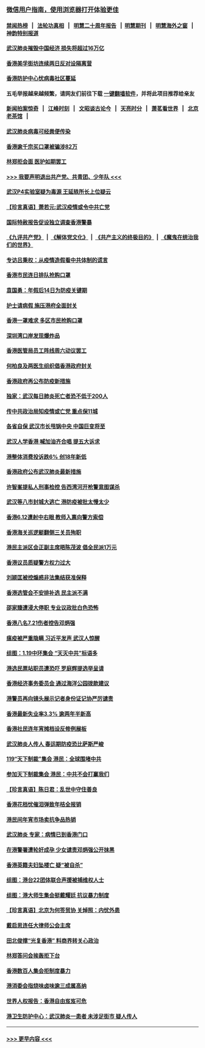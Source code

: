 ### [微信用户指南，使用浏览器打开体验更佳](https://github.com/gfw-breaker/banned-news1/blob/master/indexes/wechat-guide.md?t=0)
#### [禁闻热榜](热点新闻.md?t=0)  &nbsp;&nbsp;|&nbsp;&nbsp; [法轮功真相](https://github.com/gfw-breaker/truth/blob/master/README.md?t=0) &nbsp;&nbsp;|&nbsp;&nbsp; [明慧二十周年报告](https://github.com/gfw-breaker/mh-reports/blob/master/README.md?t=0) &nbsp;&nbsp;|&nbsp;&nbsp;[明慧期刊](https://github.com/gfw-breaker/mh-qikan) &nbsp;&nbsp;|&nbsp;&nbsp; [明慧海外之窗](https://github.com/gfw-breaker/mh-news/blob/master/README.md?t=0) &nbsp;&nbsp;|&nbsp;&nbsp; [神韵特别报道](https://github.com/gfw-breaker/mh-news/blob/master/shenyun.md?t=0)
#### [武汉肺炎摧毁中国经济 损失将超过16万亿](../pages/nsc415/n11839723.md?t=02040002) 
#### [香港美孚街坊连续两日反对设隔离营](../pages/nsc415/n11839962.md?t=02040002) 
#### [香港防护中心忧病毒社区蔓延](../pages/nsc415/n11839933.md?t=02040002) 
#### 五毛举报越来越频繁，请网友们前往下载 [一键翻墙软件](https://github.com/gfw-breaker/ssr-accounts)，并将此项目推荐给亲友
#### [新闻拍案惊奇](https://github.com/gfw-breaker/banned-news1/blob/master/pages/link4.md) &nbsp;&nbsp;|&nbsp;&nbsp; [江峰时刻](https://github.com/gfw-breaker/banned-news1/blob/master/pages/link4.md) &nbsp;&nbsp;|&nbsp;&nbsp; [文昭谈古论今](https://github.com/gfw-breaker/banned-news1/blob/master/pages/link4.md) &nbsp;&nbsp;|&nbsp;&nbsp; [天亮时分](https://github.com/gfw-breaker/banned-news1/blob/master/pages/link4.md) &nbsp;&nbsp;|&nbsp;&nbsp; [萧茗看世界](https://github.com/gfw-breaker/banned-news1/blob/master/pages/link4.md) &nbsp;&nbsp;|&nbsp;&nbsp; [北京老茶馆](https://github.com/gfw-breaker/banned-news1/blob/master/pages/link4.md) &nbsp;&nbsp;|&nbsp;&nbsp; 
#### [武汉肺炎病毒可经粪便传染](../pages/nsc415/n11839939.md?t=02040002) 
#### [香港逾千宗买口罩被骗涉82万](../pages/nsc415/n11839914.md?t=02040002) 
#### [林郑拒会面 医护如期罢工](../pages/nsc415/n11839892.md?t=02040002) 
#### [>>> 我要声明退出共产党、共青团、少年队 <<<](https://github.com/begood0513/goodnews/blob/master/quit/letter.md) 
#### [武汉P4实验室疑为毒源 王延轶所长上位疑云](../pages/nsc415/n11835543.md?t=02040002) 
#### [【珍言真语】萧若元:武汉疫情或令中共亡党](../pages/nsc415/n11829394.md?t=02040002) 
#### [国际特赦报告促设独立调查香港警暴](../pages/nsc415/n11833845.md?t=02040002) 
#### [《九评共产党》](https://github.com/begood0513/9ping.md/blob/master/README.md) &nbsp;|&nbsp; [《解体党文化》](../../../../jtdwh.md/blob/master/README.md)  &nbsp;|&nbsp; [《共产主义的终极目的》](../../../../gczydzjmd.md/blob/master/README.md) &nbsp;|&nbsp; [《魔鬼在统治我们的世界》](../../../../mgztzwmdsj.md/blob/master/README.md) 
#### [专访吕秉权：从疫情造假看中共体制的谎言](../pages/nsc415/n11833813.md?t=02040002) 
#### [香港市民连日排队抢购口罩](../pages/nsc415/n11833794.md?t=02040002) 
#### [袁国勇：年假后14日为防疫关键期](../pages/nsc415/n11831088.md?t=02040002) 
#### [护士请病假 施压港府全面封关](../pages/nsc415/n11831030.md?t=02040002) 
#### [香港一罩难求 多区市民抢购口罩](../pages/nsc415/n11831002.md?t=02040002) 
#### [深圳湾口岸发现爆炸品](../pages/nsc415/n11828802.md?t=02040002) 
#### [香港医管局员工阵线周六动议罢工](../pages/nsc415/n11828762.md?t=02040002) 
#### [何柏良及两医生组织倡香港政府封关](../pages/nsc415/n11828749.md?t=02040002) 
#### [香港政府再公布防疫新措施](../pages/nsc415/n11828716.md?t=02040002) 
#### [独家：武汉每日肺炎死亡者恐不低于200人](../pages/nsc415/n11828240.md?t=02040002) 
#### [传中共政治局知疫情或亡党 重点保11城](../pages/nsc415/n11828145.md?t=02040002) 
#### [各省自保 武汉市长甩锅中央 中国巨变将至](../pages/nsc415/n11828021.md?t=02040002) 
#### [武汉人学香港 喊加油齐合唱 提五大诉求](../pages/nsc415/n11827046.md?t=02040002) 
#### [港整体消费投诉跌6% 创18年新低](../pages/nsc415/n11817280.md?t=02040002) 
#### [香港政府公布武汉肺炎最新措施](../pages/nsc415/n11817152.md?t=02040002) 
#### [许智峯提私人刑事检控 告西湾河开枪警意图谋杀](../pages/nsc415/n11817132.md?t=02040002) 
#### [武汉等八市封城大逃亡 港防疫被批太慢太少](../pages/nsc415/n11817058.md?t=02040002) 
#### [香港6.12遭射中右眼 教师入禀向警方索偿](../pages/nsc415/n11814678.md?t=02040002) 
#### [香港海关巡逻艇翻侧三关员殉职](../pages/nsc415/n11814604.md?t=02040002) 
#### [港民主派区会正副主席晤陈茂波 倡全民派1万元](../pages/nsc415/n11814582.md?t=02040002) 
#### [香港议员质疑警方权力过大](../pages/nsc415/n11814560.md?t=02040002) 
#### [刘颕匡被控煽惑非法集结获准保释](../pages/nsc415/n11811727.md?t=02040002) 
#### [香港选管会不安排补选 民主派不满](../pages/nsc415/n11811691.md?t=02040002) 
#### [邵家臻遭浸大停职 专业议政批白色恐怖](../pages/nsc415/n11811670.md?t=02040002) 
#### [香港八名7.21伤者控告邓炳强](../pages/nsc415/n11811623.md?t=02040002) 
#### [瘟疫被严重隐瞒 习近平发声 武汉人惊醒](../pages/nsc415/n11811186.md?t=02040002) 
#### [组图：1.19中环集会 “天灭中共”标语多](../pages/nsc415/n11809514.md?t=02040002) 
#### [港选民票站职员遭恐吓 罗庭辉提选举呈请](../pages/nsc415/n11808914.md?t=02040002) 
#### [香港经济事务委员会 通过海洋公园拨款建议](../pages/nsc415/n11808906.md?t=02040002) 
#### [港警员再向镜头展示记者身份证记协严厉谴责](../pages/nsc415/n11808888.md?t=02040002) 
#### [香港最新失业率3.3% 逾两年半新高](../pages/nsc415/n11808887.md?t=02040002) 
#### [香港社民连年宵摊档设反修例展板](../pages/nsc415/n11808857.md?t=02040002) 
#### [武汉肺炎人传人 春运期防疫恐比萨斯严峻](../pages/nsc415/n11808739.md?t=02040002) 
#### [119“天下制裁”集会 港民：全球围堵中共](../pages/nsc415/n11806318.md?t=02040002) 
#### [参加天下制裁集会 港民：中共不会打赢我们](../pages/nsc415/n11806596.md?t=02040002) 
#### [【珍言真语】陈日君：乱世中守住善良](../pages/nsc415/n11806247.md?t=02040002) 
#### [香港花档忧催泪弹致年桔全报销](../pages/nsc415/n11806130.md?t=02040002) 
#### [港民间年宵市场卖抗争品热销](../pages/nsc415/n11806073.md?t=02040002) 
#### [武汉肺炎 专家：病情已到香港门口](../pages/nsc415/n11806020.md?t=02040002) 
#### [在港警署遭轮奸成孕 少女谴责邓炳强公开抹黑](../pages/nsc415/n11805981.md?t=02040002) 
#### [香港英籍夫妇坠楼亡 疑“被自杀”](../pages/nsc415/n11805937.md?t=02040002) 
#### [组图：港台22团体联合声援被捕维权人士](../pages/nsc415/n11801834.md?t=02040002) 
#### [组图：港大师生集会挺戴耀廷 抗议暴力制度](../pages/nsc415/n11799298.md?t=02040002) 
#### [【珍言真语】北京为何签贸协 关焯照：内忧外患](../pages/nsc415/n11799790.md?t=02040002) 
#### [戴启思连任大律师公会主席](../pages/nsc415/n11799306.md?t=02040002) 
#### [田北俊撑“光复香港” 料商界转关心政治](../pages/nsc415/n11799287.md?t=02040002) 
#### [林郑答问会挨轰拒下台](../pages/nsc415/n11799261.md?t=02040002) 
#### [香港数百人集会拒制度暴力](../pages/nsc415/n11796941.md?t=02040002) 
#### [港消委会指烧味卤味逾三成属高纳](../pages/nsc415/n11796815.md?t=02040002) 
#### [世界人权报告：香港自由岌岌可危](../pages/nsc415/n11796873.md?t=02040002) 
#### [港卫生防护中心：武汉肺炎一患者 未涉足街市 疑人传人](../pages/nsc415/n11796789.md?t=02040002) 

----
#### [ >>> 更早内容 <<< ](../indexes/nsc415-earlier.md)
